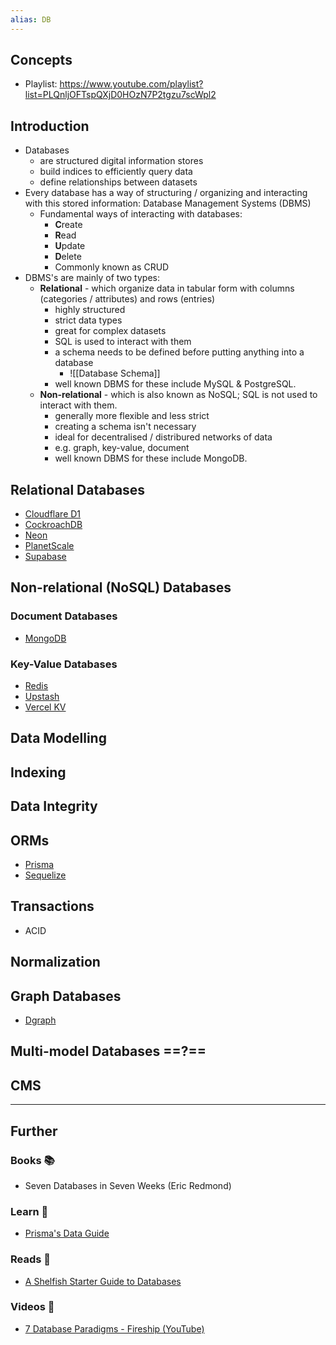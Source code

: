 ```yaml
---
alias: DB
---
```

## Concepts

- Playlist: https://www.youtube.com/playlist?list=PLQnljOFTspQXjD0HOzN7P2tgzu7scWpl2

## Introduction

- Databases 
    - are structured digital information stores
    - build indices to efficiently query data
    - define relationships between datasets
- Every database has a way of structuring / organizing and interacting with this stored information: Database Management Systems (DBMS)
    - Fundamental ways of interacting with databases:
        - **C**reate
        - **R**ead
        - **U**pdate
        - **D**elete
        - Commonly known as CRUD
- DBMS's are mainly of two types:
    - **Relational** - which organize data in tabular form with columns (categories / attributes) and rows (entries)
        - highly structured
        - strict data types
        - great for complex datasets
        - SQL is used to interact with them
        - a schema needs to be defined before putting anything into a database
          - ![[Database Schema]]
        - well known DBMS for these include MySQL & PostgreSQL.
    - **Non-relational** - which is also known as NoSQL; SQL is not used to interact with them.
        - generally more flexible and less strict
        - creating a schema isn't necessary
        - ideal for decentralised / distribured networks of data
        - e.g. graph, key-value, document
        - well known DBMS for these include MongoDB.

## Relational Databases

- [Cloudflare D1](https://developers.cloudflare.com/d1)
- [CockroachDB](https://www.cockroachlabs.com/product/)
- [Neon](https://neon.tech/)
- [PlanetScale](https://planetscale.com/)
- [Supabase](https://supabase.com/database)
## Non-relational (NoSQL) Databases

### Document Databases

- [MongoDB](https://www.mongodb.com/)
### Key-Value Databases

- [Redis](https://redis.io/)
- [Upstash](https://upstash.com/)
- [Vercel KV](https://vercel.com/storage/kv)
## Data Modelling

## Indexing

## Data Integrity

## ORMs

- [Prisma](https://www.prisma.io/)
- [Sequelize](https://sequelize.org/)
## Transactions

- ACID

## Normalization

## Graph Databases

- [Dgraph](https://dgraph.io/)
## Multi-model Databases ==?==

## CMS

---
## Further

### Books 📚

- Seven Databases in Seven Weeks (Eric Redmond)

### Learn 🧠

- [Prisma's Data Guide](https://www.prisma.io/dataguide)

### Reads 📄

- [A Shelfish Starter Guide to Databases](https://maggieappleton.com/databases)

### Videos 🎥

- [7 Database Paradigms - Fireship (YouTube)](https://youtube.com/watch?v=W2Z7fbCLSTw)

